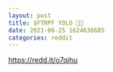 ```yaml
--- 
layout: post 
title: $FTRPF YOLO 🍄🚀 
date: 2021-06-25 1624636685 
categories: reddit 
--- 
```

https://redd.it/o7qjhu